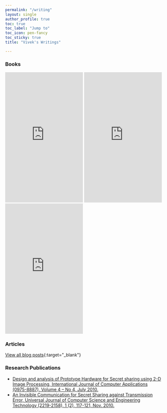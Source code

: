 ```yaml
---
permalink: "/writing"
layout: single
author_profile: true
toc: true
toc_label: "Jump to"
toc_icon: pen-fancy
toc_sticky: true
title: "Vivek's Writings"

---
```


### Books
<iframe type="text/html" width="250" height="418" frameborder="0" allowfullscreen style="max-width:100%" src="https://read.amazon.com/kp/card?asin=B0793QPC48&preview=newtab&linkCode=kpe&ref_=cm_sw_r_kb_dp_B87WQ91SZCCYRY83VKW8" ></iframe>

<iframe type="text/html" width="250" height="418" frameborder="0" allowfullscreen style="max-width:100%" src="https://read.amazon.com/kp/card?asin=B0925X6HHX&preview=newtab&linkCode=kpe&ref_=cm_sw_r_kb_dp_B87WQ91SZCCYRY83VKW8" ></iframe>

<iframe type="text/html" width="250" height="418" frameborder="0" allowfullscreen style="max-width:100%" src="https://read.amazon.in/kp/embed?asin=B0BDXJ1NGZ&preview=newtab&linkCode=kpe&ref_=cm_sw_r_kb_dp_X1MTRZ0TC0QX4Q1E8YNM" ></iframe>

### Articles

<div id="medium-widget"></div>

[View all blog posts](https://medium.com/@VivekGanesan){:target="_blank"}

### Research Publications

* [Design and analysis of Prototype Hardware for Secret
sharing using 2-D Image Processing, International Journal
of Computer Applications (0975-8887), Volume 4 – No 4,
July 2010.](https://scholar.google.com.tw/citations?view_op=view_citation&hl=en&user=8VNTiCkAAAAJ&citation_for_view=8VNTiCkAAAAJ:u5HHmVD_uO8C)
* [An Invisible Communication for Secret Sharing against Transmission Error, Universal Journal of Computer Science and Engineering Technology (2219-2158), 1 (2), 117-121, Nov. 2010.](https://scholar.google.com.tw/citations?view_op=view_citation&hl=en&user=8VNTiCkAAAAJ&citation_for_view=8VNTiCkAAAAJ:u-x6o8ySG0sC)
